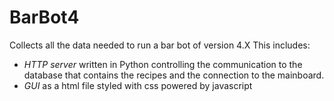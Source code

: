 # BarBot4
Collects all the data needed to run a bar bot of version 4.X
This includes:
* *HTTP server* written in Python controlling the communication to the database that contains the recipes and the connection to the mainboard.
* *GUI* as a html file styled with css powered by javascript
